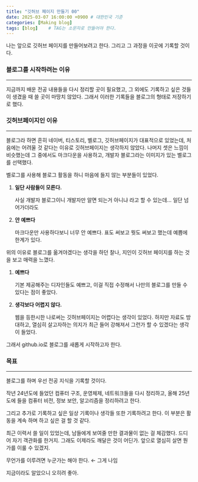 ```yaml
---
title: "깃허브 페이지 만들기 00"
date: 2025-03-07 16:00:00 +0900 # 대한민국 기준
categories: [Making blog]
tags: [blog]	# TAG는 소문자로 만들어야 한다.
---
```


나는 앞으로 깃허브 페이지를 만들어보려고 한다. 그리고 그 과정을 이곳에 기록할 것이다.

### 블로그를 시작하려는 이유

---

지금까지 배운 전공 내용들을 다시 정리할 곳이 필요했고, 그 외에도 기록하고 싶은 것들이 생겼을 때 쓸 곳이 마땅치 않았다. 그래서 이러한 기록들을 블로그의 형태로 저장하기로 했다.

### 깃허브페이지인 이유

---

블로그라 하면 흔히 네이버, 티스토리, 벨로그, 깃허브페이지가 대표적으로 있었는데, 처음에는 어려울 것 같다는 이유로 깃허브페이지는 생각하지 않았다. 나머지 셋은 느낌이 비슷했는데 그 중에서도 마크다운을 사용하고, 개발자 블로그라는 이미지가 있는 벨로그를 선택했다.

벨로그를 사용해 블로그 활동을 하니 마음에 들지 않는 부분들이 있었다.

1. **일단 사람들이 모른다.**

    사실 개발자 블로그이니 개발자만 알면 되는거 아니냐 라고 할 수 있는데… 일단 넘어가더라도

2. **안 예쁘다**

    마크다운만 사용하다보니 너무 안 예쁘다. 표도 써보고 뭣도 써보고 했는데 예쁨에 한계가 있다.

위의 이유로 블로그를 옮겨야겠다는 생각을 하던 찰나, 지인이 깃허브 페이지를 하는 것을 보고 매력을 느꼈다.

1. **예쁘다**

    기본 제공해주는 디자인들도 예쁘고, 이걸 직접 수정해서 나만의 블로그를 만들 수 있다는 점이 좋았다.

2. **생각보다 어렵지 않다.**

    웹을 등한시한 나로써는 깃허브페이지는 어렵다는 생각이 있었다. 하지만 자료도 방대하고, 열심히 살고자하는 의지가 최근 들어 강해져서 그런가 할 수 있겠다는 생각이 들었다.

그래서 github.io로 블로그를 새롭게 시작하고자 한다.

### 목표

---

블로그를 하며 우선 전공 지식을 기록할 것이다.

작년 24년도에 들었던 컴퓨터 구조, 운영체제, 네트워크들을 다시 정리하고, 올해 25년도에 들을 컴퓨터 비전, 정보 보안, 알고리즘을 정리하려고 한다.

그리고 추가로 기록하고 싶은 일상 기록이나 생각들 또한 기록하려고 한다. 이 부분은 활동을 계속 하며 하고 싶은 걸 할 것 같다.

최근 이력서 쓸 일이 있었는데, 남들에게 보여줄 만한 결과물이 없는 걸 체감했다. 드디어 자기 객관화를 한거지. 그래도 이제라도 깨달은 것이 어딘가. 앞으로 열심히 살면 뭔가를 이룰 수 있겠지.

무언가를 이루려면 누군가는 해야 한다. ← 그게 나임

지금이라도 알았으니 오히려 좋아.